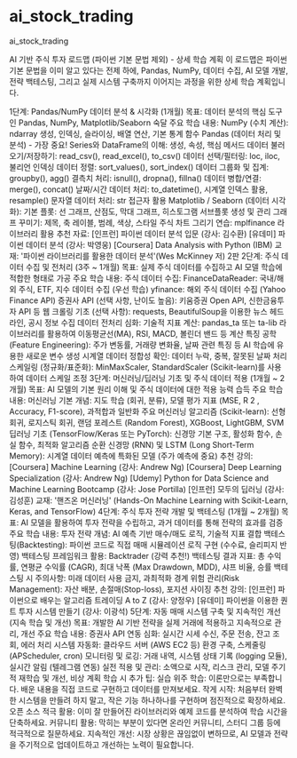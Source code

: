 # ai_stock_trading
ai_stock_trading



AI 기반 주식 투자 로드맵 (파이썬 기본 문법 제외) - 상세 학습 계획
이 로드맵은 파이썬 기본 문법을 이미 알고 있다는 전제 하에, Pandas, NumPy, 데이터 수집, AI 모델 개발, 전략 백테스팅, 그리고 실제 시스템 구축까지 이어지는 과정을 위한 상세 학습 계획입니다.

1단계: Pandas/NumPy 데이터 분석 & 시각화 (1개월)
목표: 데이터 분석의 핵심 도구인 Pandas, NumPy, Matplotlib/Seaborn 숙달
주요 학습 내용:
NumPy (수치 계산): ndarray 생성, 인덱싱, 슬라이싱, 배열 연산, 기본 통계 함수
Pandas (데이터 처리 및 분석) - 가장 중요!
Series와 DataFrame의 이해: 생성, 속성, 핵심 메서드
데이터 불러오기/저장하기: read_csv(), read_excel(), to_csv()
데이터 선택/필터링: loc, iloc, 불리언 인덱싱
데이터 정렬: sort_values(), sort_index()
데이터 그룹화 및 집계: groupby(), agg()
결측치 처리: isnull(), dropna(), fillna()
데이터 병합/연결: merge(), concat()
날짜/시간 데이터 처리: to_datetime(), 시계열 인덱스 활용, resample()
문자열 데이터 처리: str 접근자 활용
Matplotlib / Seaborn (데이터 시각화):
기본 플롯: 선 그래프, 산점도, 막대 그래프, 히스토그램
서브플롯 생성 및 관리
그래프 꾸미기: 제목, 축 레이블, 범례, 색상, 스타일
주식 차트 그리기 연습: mplfinance 라이브러리 활용
추천 자료:
[인프런] 파이썬 데이터 분석 입문 (강사: 김수환)
[유데미] 파이썬 데이터 분석 (강사: 박영웅)
[Coursera] Data Analysis with Python (IBM)
교재: '파이썬 라이브러리를 활용한 데이터 분석'(Wes McKinney 저) 2판
2단계: 주식 데이터 수집 및 전처리 (3주 ~ 1개월)
목표: 실제 주식 데이터를 수집하고 AI 모델 학습에 적합한 형태로 가공
주요 학습 내용:
주식 데이터 수집:
FinanceDataReader: 국내/해외 주식, ETF, 지수 데이터 수집 (우선 학습)
yfinance: 해외 주식 데이터 수집 (Yahoo Finance API)
증권사 API (선택 사항, 난이도 높음): 키움증권 Open API, 신한금융투자 API 등
웹 크롤링 기초 (선택 사항): requests, BeautifulSoup을 이용한 뉴스 헤드라인, 공시 정보 수집
데이터 전처리 심화:
기술적 지표 계산: pandas_ta 또는 ta-lib 라이브러리를 활용하여 이동평균선(MA), RSI, MACD, 볼린더 밴드 등 계산
특징 공학(Feature Engineering): 주가 변동률, 거래량 변화율, 날짜 관련 특징 등 AI 학습에 유용한 새로운 변수 생성
시계열 데이터 정합성 확인: 데이터 누락, 중복, 잘못된 날짜 처리
스케일링 (정규화/표준화): MinMaxScaler, StandardScaler (Scikit-learn)를 사용하여 데이터 스케일 조정
3단계: 머신러닝/딥러닝 기초 및 주식 데이터 적용 (1개월 ~ 2개월)
목표: AI 모델의 기본 원리 이해 및 주식 데이터에 대한 적용 능력 습득
주요 학습 내용:
머신러닝 기본 개념: 지도 학습 (회귀, 분류), 모델 평가 지표 (MSE, R 
2
 , Accuracy, F1-score), 과적합과 일반화
주요 머신러닝 알고리즘 (Scikit-learn): 선형 회귀, 로지스틱 회귀, 랜덤 포레스트 (Random Forest), XGBoost, LightGBM, SVM
딥러닝 기초 (TensorFlow/Keras 또는 PyTorch):
신경망 기본 구조, 활성화 함수, 손실 함수, 최적화 알고리즘
순환 신경망 (RNN) 및 LSTM (Long Short-Term Memory): 시계열 데이터 예측에 특화된 모델 (주가 예측에 중요)
추천 강의:
[Coursera] Machine Learning (강사: Andrew Ng)
[Coursera] Deep Learning Specialization (강사: Andrew Ng)
[Udemy] Python for Data Science and Machine Learning Bootcamp (강사: Jose Portilla)
[인프런] 모두의 딥러닝 (강사: 김성훈)
교재: '핸즈온 머신러닝' (Hands-On Machine Learning with Scikit-Learn, Keras, and TensorFlow)
4단계: 주식 투자 전략 개발 및 백테스팅 (1개월 ~ 2개월)
목표: AI 모델을 활용하여 투자 전략을 수립하고, 과거 데이터를 통해 전략의 효과를 검증
주요 학습 내용:
투자 전략 개념: AI 예측 기반 매수/매도 로직, 기술적 지표 결합
백테스팅(Backtesting):
파이썬 코드로 직접 매매 시뮬레이션 로직 구현 (수수료, 슬리피지 반영)
백테스팅 프레임워크 활용: Backtrader (강력 추천!)
백테스팅 결과 지표: 총 수익률, 연평균 수익률 (CAGR), 최대 낙폭 (Max Drawdown, MDD), 샤프 비율, 승률
백테스팅 시 주의사항: 미래 데이터 사용 금지, 과최적화 경계
위험 관리(Risk Management): 자산 배분, 손절매(Stop-loss), 포지션 사이징
추천 강의:
[인프런] 파이썬으로 배우는 알고리즘 트레이딩 A to Z (강사: 양정우)
[유데미] 파이썬을 이용한 퀀트 투자 시스템 만들기 (강사: 이광석)
5단계: 자동 매매 시스템 구축 및 지속적인 개선 (지속 학습 및 개선)
목표: 개발한 AI 기반 전략을 실제 거래에 적용하고 지속적으로 관리, 개선
주요 학습 내용:
증권사 API 연동 심화: 실시간 시세 수신, 주문 전송, 잔고 조회, 에러 처리
시스템 자동화: 클라우드 서버 (AWS EC2 등) 환경 구축, 스케줄링 (APScheduler, cron)
모니터링 및 로깅: 거래 내역, 시스템 상태 기록 (logging 모듈), 실시간 알림 (텔레그램 연동)
실전 적용 및 관리: 소액으로 시작, 리스크 관리, 모델 주기적 재학습 및 개선, 비상 계획
학습 시 추가 팁:
실습 위주 학습: 이론만으로는 부족합니다. 배운 내용을 직접 코드로 구현하고 데이터를 만져보세요.
작게 시작: 처음부터 완벽한 시스템을 만들려 하지 말고, 작은 기능 하나하나를 구현하며 점진적으로 확장하세요.
오픈 소스 적극 활용: 이미 잘 만들어진 라이브러리와 예제 코드를 분석하여 학습 시간을 단축하세요.
커뮤니티 활용: 막히는 부분이 있다면 온라인 커뮤니티, 스터디 그룹 등에 적극적으로 질문하세요.
지속적인 개선: 시장 상황은 끊임없이 변하므로, AI 모델과 전략을 주기적으로 업데이트하고 개선하는 노력이 필요합니다.
